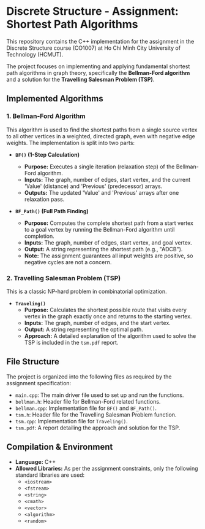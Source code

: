 # Discrete Structure - Assignment: Shortest Path Algorithms

This repository contains the C++ implementation for the assignment in the Discrete Structure course (CO1007) at Ho Chi Minh City University of Technology (HCMUT).

The project focuses on implementing and applying fundamental shortest path algorithms in graph theory, specifically the **Bellman-Ford algorithm** and a solution for the **Travelling Salesman Problem (TSP)**.

## Implemented Algorithms

### 1. Bellman-Ford Algorithm

This algorithm is used to find the shortest paths from a single source vertex to all other vertices in a weighted, directed graph, even with negative edge weights. The implementation is split into two parts:

* **`BF()` (1-Step Calculation)**
    * **Purpose:** Executes a single iteration (relaxation step) of the Bellman-Ford algorithm.
    * **Inputs:** The graph, number of edges, start vertex, and the current 'Value' (distance) and 'Previous' (predecessor) arrays.
    * **Outputs:** The updated 'Value' and 'Previous' arrays after one relaxation pass.

* **`BF_Path()` (Full Path Finding)**
    * **Purpose:** Computes the complete shortest path from a start vertex to a goal vertex by running the Bellman-Ford algorithm until completion.
    * **Inputs:** The graph, number of edges, start vertex, and goal vertex.
    * **Output:** A string representing the shortest path (e.g., "ADCB").
    * **Note:** The assignment guarantees all input weights are positive, so negative cycles are not a concern.

### 2. Travelling Salesman Problem (TSP)

This is a classic NP-hard problem in combinatorial optimization.

* **`Traveling()`**
    * **Purpose:** Calculates the shortest possible route that visits every vertex in the graph exactly once and returns to the starting vertex.
    * **Inputs:** The graph, number of edges, and the start vertex.
    * **Output:** A string representing the optimal path.
    * **Approach:** A detailed explanation of the algorithm used to solve the TSP is included in the `tsm.pdf` report.

## File Structure

The project is organized into the following files as required by the assignment specification:

* `main.cpp`: The main driver file used to set up and run the functions.
* `bellman.h`: Header file for Bellman-Ford related functions.
* `bellman.cpp`: Implementation file for `BF()` and `BF_Path()`.
* `tsm.h`: Header file for the Travelling Salesman Problem function.
* `tsm.cpp`: Implementation file for `Traveling()`.
* `tsm.pdf`: A report detailing the approach and solution for the TSP.

## Compilation & Environment

* **Language:** C++
* **Allowed Libraries:** As per the assignment constraints, only the following standard libraries are used:
    * `<iostream>`
    * `<fstream>`
    * `<string>`
    * `<cmath>`
    * `<vector>`
    * `<algorithm>`
    * `<random>`
